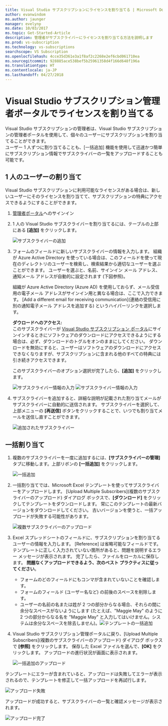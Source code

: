 ```yaml
---
title: Visual Studio サブスクリプションにライセンスを割り当てる | Microsoft Docs
author: evanwindom
ms.author: jaunger
manager: evelynp
ms.date: 10/03/2017
ms.topic: Get-Started-Article
description: 管理者がサブスクライバーにライセンスを割り当てる方法を説明します
ms.prod: vs-subscription
ms.technology: vs-subscriptions
searchscope: VS Subscription
ms.openlocfilehash: 4cce35d361e3a1f8af2c2268e2ef6cbd061710ea
ms.sourcegitcommit: 928885ace538bef5b25961358d4f166d648f196a
ms.translationtype: HT
ms.contentlocale: ja-JP
ms.lasthandoff: 04/27/2018
---
```

# <a name="assigning-licenses-in-the-visual-studio-subscriptions-administrator-portal"></a>Visual Studio サブスクリプション管理者ポータルでライセンスを割り当てる

Visual Studio サブスクリプションの管理者は、Visual Studio サブスクリプションの管理者ポータルを使用して、個々のユーザーにサブスクリプションを割り当てることができます。  
ユーザー 1 人ずつに割り当てることも、[一括追加] 機能を使用して迅速かつ簡単にサブスクリプション情報でサブスクライバーの一覧をアップロードすることも可能です。 

## <a name="assigning-a-single-user"></a>1 人のユーザーの割り当て
Visual Studio サブスクリプションに利用可能なライセンスがある場合は、新しいユーザーにそのライセンスを割り当てて、サブスクリプションの特典にアクセスできるようにすることができます。 
1.  [管理者ポータル](https://manage.visualstudio.com)へのサインイン

2.  1 人の Visual Studio サブスクライバーを割り当てるには、テーブルの上部にある **[追加]** をクリックします。

    ![サブスクライバーの追加](_img\assign-license-add\assign-license-add.png)

3.  フォームのフィールドに新しいサブスクライバーの情報を入力します。 組織が Azure Active Directory を使っている場合は、このフィールドを使って現在のディレクトリのユーザーを検索し、検索結果から適切なユーザーを選ぶことができます。 ユーザーを選ぶと、名前、サインイン メール アドレス、通知メール アドレスが自動的に設定されます (下図参照)。 

    組織が Azure Active Directory (Azure AD) を使用しておらず、メール受信用の電子メール アドレスがサインイン用と異なる場合は、ここで入力できます。 [Add a different email for receiving communication]\(連絡の受信用に別の通知電子メール アドレスを追加する\) というハイパーリンクを選択します。 

    **ダウロードへのアクセス:**  
    このサブスクライバーが [Visual Studio サブスクリプション ポータル](https://my.visualstudio.com?wt.mc_id=o~msft~docs)にサインインするときにソフトウェアのダウンロードにアクセスできるようにする場合は、必ず、ダウンロードのトグルをオンのままにしてください。 ダウンロードを無効にすると、ユーザーはソフトウェアのダウンロードにアクセスできなくなりますが、サブスクリプションに含まれる他のすべての特典には引き続きアクセスできます。 
    
    このサブスクライバーのオプション選択が完了したら、**[追加]** をクリックします。

    ![サブスクライバー情報の入力](_img\assign-license-add\add-subscriber-1.png)
    ![サブスクライバー情報の入力](_img\assign-license-add\add-subscriber-2.png)

4.  サブスクライバーを追加すると、詳細な説明が記載された割り当てメールがサブスクライバーに自動的に送信されます。 サブスクライバーを選択して、上部メニューの **[再送信]** ボタンをクリックすることで、いつでも割り当てメールを送信し直すことができます。

    ![追加されたサブスクライバー](_img\assign-license-add\add-subscriber-complete.png)

## <a name="bulk-assignments"></a>一括割り当て
1.  複数のサブスクライバーを一度に追加するには、**[サブスクライバーの管理]** タブに移動します。上部リボンの **[一括追加]** をクリックします。 

    ![一括追加](_img\assign-license-add\bulk-assign-add.png)

2. 一括割り当てでは、Microsoft Excel テンプレートを使ってサブスクライバーをアップロードします。 [Upload Multiple Subscribers]\(複数のサブスクライバーのアップロード\) ダイアログ ボックスで、**[ダウンロード]** をクリックしてテンプレートをダウンロードします。 常にこのテンプレートの最新バージョンをダウンロードしてください。 古いバージョンを使うと、一括アップロードが失敗する可能性があります。

    ![複数サブスクライバーのアップロード](_img\assign-license-add\bulk-assign-upload.png)

3.  Excel スプレッドシートのフィールドに、サブスクリプションを割り当てるユーザーの情報を入力します。 [Reference] は省略可能なフィールドです。 テンプレートに正しく入力されていない箇所があると、問題を説明するエラー メッセージが表示されます。 完了したら、ファイルをローカルに保存します。
**問題なくアップロードできるよう、次のベスト プラクティスに従ってください**。
    - フォームのどのフィールドにもコンマが含まれていないことを確認します。
    - フォームのフィールド (ユーザー名など) の前後のスペースを削除します。
    - ユーザーの名前の名または姓が 2 つの部分からなる場合、それらの間に余分なスペースがないようにします (たとえば、"Maggie May" のように 2 つの部分からなる名を "Maggie        May" と入力してはいけません。システムは余分なスペースを除去しません)。![テンプレートの一括追加](_img\assign-license-add\bulk-template.png)

4.  Visual Studio サブスクリプション管理ポータルに戻り、[Upload Multiple Subscribers]\(複数のサブスクライバーのアップロード\) ダイアログ ボックスで **[参照]** をクリックします。 保存した Excel ファイルを選んで、**[OK]** をクリックします。 アップロードの進行状況が画面に表示されます。 

    ![一括追加のアップロード](_img\assign-license-add\bulk-assign-upload-2.png)

テンプレートにエラーが含まれていると、アップロードは失敗してエラーが表示されるので、テンプレートを修正して一括アップロードを再試行します。

   ![アップロード失敗](_img\assign-license-add\bulk-assign-upload-fail.png)

アップロードが成功すると、サブスクライバーの一覧と確認メッセージが表示されます。

   ![アップロード完了](_img\assign-license-add\bulk-assign-upload-complete.png)